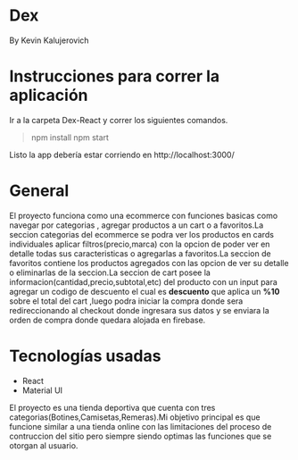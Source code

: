 # Dex
By Kevin Kalujerovich

# Instrucciones para correr la aplicación
Ir a la carpeta Dex-React y correr los siguientes comandos.
> npm install npm start

Listo la app debería estar corriendo en http://localhost:3000/

# General
El proyecto  funciona como una ecommerce con funciones basicas como navegar por categorias , agregar productos a un cart o a favoritos.La seccion categorias del ecommerce se podra ver los productos en cards individuales aplicar filtros(precio,marca) con la opcion de poder ver en detalle todas sus caracteristicas o agregarlas a favoritos.La seccion de favoritos contiene los productos agregados con las opcion de ver su detalle o eliminarlas de la seccion.La seccion de cart posee la informacion(cantidad,precio,subtotal,etc) del producto con un input para agregar un codigo de descuento el cual es **descuento** que aplica un **%10** sobre el total del cart ,luego podra iniciar la compra donde sera redireccionando al checkout donde ingresara sus datos y se enviara la orden de compra donde quedara alojada en firebase.

# Tecnologías usadas
- React
- Material UI

El proyecto es una tienda deportiva que cuenta con tres categorias(Botines,Camisetas,Remeras).Mi objetivo principal es que funcione similar a una tienda online con las limitaciones del proceso de contruccion del sitio pero siempre siendo optimas las funciones que se otorgan al usuario. 

